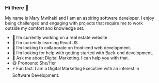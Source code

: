 ### Hi there 👋

My name is Mary Mwihaki and I am an aspiring software developer. I enjoy being challenged and engaging with projects that require me to work outside my comfort and knowledge set. 


- 🔭 I’m currently working on a real estate website 
- 🌱 I’m currently learning React JS
- 👯 I’m looking to collaborate on front-end web development. 
- 🤔 I’m looking for help with getting started with Back-end development. 
- 💬 Ask me about Digital Marketing. I can help you with that.
- 😄 Pronouns: She/Her
- ⚡ Fun fact: I am a Digital Marketing Executive with an interest in Software Development. 





